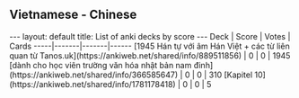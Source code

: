<h2>Vietnamese  -  Chinese</h2>
---
layout: default
title: List of anki decks by score
---
Deck | Score | Votes | Cards
-----|-------|-------|------
[1945 Hán tự với âm Hán Việt + các từ liên quan từ Tanos.uk](https://ankiweb.net/shared/info/889511856) | 0 | 0 | 1945
[dành cho học viên trường văn hóa nhật bản nam đinh](https://ankiweb.net/shared/info/366585647) | 0 | 0 | 310
[Kapitel 10](https://ankiweb.net/shared/info/1781178418) | 0 | 0 | 5
